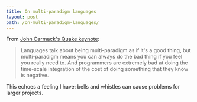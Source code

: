 ```yaml
---
title: On multi-paradigm languages
layout: post
path: /on-multi-paradigm-languages/
---
```


From [John Carmack's Quake keynote](https://www.youtube.com/watch?v=1PhArSujR_A):

> Languages talk about being multi-paradigm as if it's a good thing, but multi-paradigm means you can always do the bad thing if you feel you really need to. And programmers are extremely bad at doing the time-scale integration of the cost of doing something that they know is negative.

This echoes a feeling I have: bells and whistles can cause problems for larger projects.
